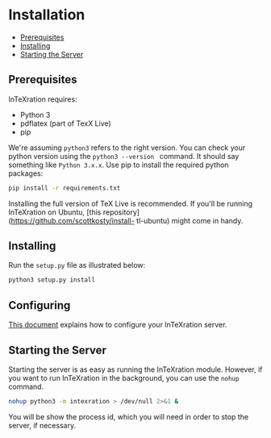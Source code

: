 # Installation

 - [Prerequisites](#prerequisites)
 - [Installing](#installing)
 - [Starting the Server](#starting-the-server)

## Prerequisites

InTeXration requires:

- Python 3
- pdflatex (part of TexX Live)
- pip

We're assuming `python3` refers to the right version. You can check your python version using the `python3 --version
` command. It should say something like `Python 3.x.x`. Use pip to install the required python packages:

```bash
pip install -r requirements.txt
```

Installing the full version of TeX Live is recommended. If you'll be running
InTeXration on Ubuntu, [this repository](https://github.com/scottkosty/install-
tl-ubuntu) might come in handy.


## Installing
Run the `setup.py` file as illustrated below:
```bash
python3 setup.py install
```

## Configuring

[This document](https://github.com/JDevlieghere/InTeXration/blob/master/docs/config.md) explains how to configure your InTeXration server.

## Starting the Server
Starting the server is as easy as running the InTeXration module. However, if you
want to run InTeXration in the background, you can use the `nohup` command.

```bash
nohup python3 -m intexration > /dev/null 2>&1 &
```
You will be show the process id, which you will need in order to stop the
server, if necessary.